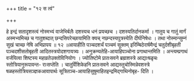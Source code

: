 +++
title = "१२ स त्वं"

+++

हे इन्द्रं सतादृशस्त्वं नोस्मभ्यं वाजेभिर्बलैः दशस्यच धनं प्रयच्छच । दशस्यतिर्दानकर्मा । गातुय च गातुं मार्गं अस्मभ्यमिच्छ च गातुशब्दात् छन्दसिपरेच्छायामिति क्यच् नछन्दस्यपुत्रस्येति दीर्घनिषेधः । तथा नोस्मान्सुम्नं सुखं चाच्छ नेषि अभिप्रापय ॥ १२ ॥आयाहीति पञ्चदशर्चं पञ्चमं सूक्तम् इरिम्बिठेरार्षमैन्द्रं चतुर्दशीबृहती पञ्चदशीसतोबृहती आदितस्त्रयोदशगायत्र्यः । अनुक्रम्यतेहि-आयाहिपञ्चोना प्रगाथान्तमिति । अन्त्यम्प्रगाथं वर्जयित्वा शिष्टस्य महाव्रतेउक्तोविनियोगः । ज्योतिष्टोमे प्रातःसवने ब्रह्मशस्त्रे आद्याःषळृचः स्तोत्रियानुरूपावन्त- राःसप्तेति । चातुर्विंशिकेहनि प्रातःसवने आद्यस्तुचोस्मिन्नेवशस्त्रे षळहस्तोत्रियसञ्ज्ञकआवापार्थः सूत्रितञ्च-आयाहिसुषुमाहितइन्द्रमिद्गाथिनोबृह- दिति ।